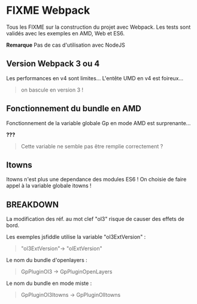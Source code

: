 # FIXME Webpack

Tous les FIXME sur la construction du projet avec Webpack.
Les tests sont validés avec les exemples en AMD, Web et ES6.

**Remarque**
Pas de cas d'utilisation avec NodeJS

## Version Webpack 3 ou 4

Les performances en v4 sont limites...
L'entête UMD en v4 est foireux...

> on bascule en version 3 !

## Fonctionnement du bundle en AMD

Fonctionnement de la variable globale Gp en mode AMD est surprenante...

**???**
> Cette variable ne semble pas être remplie correctement ?

## Itowns

Itowns n'est plus une dependance des modules ES6 !
On choisie de faire appel à la variable globale itowns !

## BREAKDOWN

La modification des réf. au mot clef "ol3" risque de causer des effets de bord.

Les exemples jsfiddle utilise la variable "ol3ExtVersion" :
> "ol3ExtVersion"-> "olExtVersion"

Le nom du bundle d'openlayers :
> GpPluginOl3 -> GpPluginOpenLayers

Le nom du bundle en mode miste :
> GpPluginOl3Itowns -> GpPluginOlItowns
